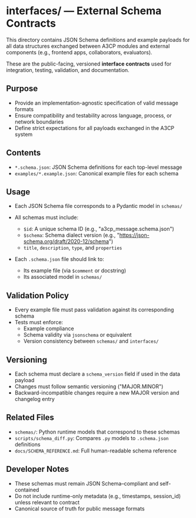 # interfaces/ — External Schema Contracts

This directory contains JSON Schema definitions and example payloads for all data structures exchanged between A3CP modules and external components (e.g., frontend apps, collaborators, evaluators).

These are the public-facing, versioned **interface contracts** used for integration, testing, validation, and documentation.

## Purpose

- Provide an implementation-agnostic specification of valid message formats
- Ensure compatibility and testability across language, process, or network boundaries
- Define strict expectations for all payloads exchanged in the A3CP system

## Contents

- `*.schema.json`: JSON Schema definitions for each top-level message
- `examples/*.example.json`: Canonical example files for each schema

## Usage

- Each JSON Schema file corresponds to a Pydantic model in `schemas/`
- All schemas must include:
  - `$id`: A unique schema ID (e.g., "a3cp_message.schema.json")
  - `$schema`: Schema dialect version (e.g., "https://json-schema.org/draft/2020-12/schema")
  - `title`, `description`, `type`, and `properties`

- Each `.schema.json` file should link to:
  - Its example file (via `$comment` or docstring)
  - Its associated model in `schemas/`

## Validation Policy

- Every example file must pass validation against its corresponding schema
- Tests must enforce:
  - Example compliance
  - Schema validity via `jsonschema` or equivalent
  - Version consistency between `schemas/` and `interfaces/`

## Versioning

- Each schema must declare a `schema_version` field if used in the data payload
- Changes must follow semantic versioning ("MAJOR.MINOR")
- Backward-incompatible changes require a new MAJOR version and changelog entry

## Related Files

- `schemas/`: Python runtime models that correspond to these schemas
- `scripts/schema_diff.py`: Compares `.py` models to `.schema.json` definitions
- `docs/SCHEMA_REFERENCE.md`: Full human-readable schema reference

## Developer Notes

- These schemas must remain JSON Schema–compliant and self-contained
- Do not include runtime-only metadata (e.g., timestamps, session_id) unless relevant to contract
- Canonical source of truth for public message formats
